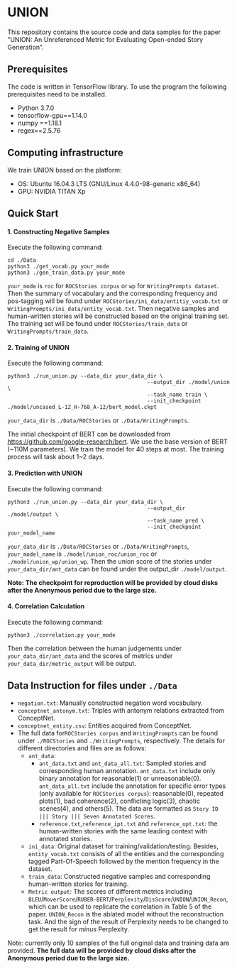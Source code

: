 # UNION

This repository contains the source code and data samples for the paper ”UNION: An Unreferenced Metric for Evaluating Open-ended Story Generation“.

## Prerequisites

The code is written in TensorFlow library. To use the program the following prerequisites need to be installed.

- Python 3.7.0
- tensorflow-gpu==1.14.0
- numpy ==1.18.1
- regex==2.5.76

## Computing infrastructure

We train UNION based on the platform: 

- OS: Ubuntu 16.04.3 LTS (GNU/Linux 4.4.0-98-generic x86_64)
- GPU: NVIDIA TITAN Xp



## Quick Start

#### 1. Constructing Negative Samples

Execute the following command: 

```shell
cd ./Data
python3 ./get_vocab.py your_mode
python3 ./gen_train_data.py your_mode
```

`your_mode` is `roc` for `ROCStories corpus` or  `wp` for `WritingPrompts dataset`. Then the summary of vocabulary and the corresponding frequency and pos-tagging will be found under `ROCStories/ini_data/entitiy_vocab.txt` or `WritingPrompts/ini_data/entity_vocab.txt`. Then negative samples and human-written stories will be constructed based on the original training set. The training set will be found under `ROCStories/train_data` or `WritingPrompts/train_data`.



#### 2. Training of UNION

Execute the following command: 

```shell
python3 ./run_union.py --data_dir your_data_dir \
											--output_dir ./model/union \
											--task_name train \
											--init_checkpoint ./model/uncased_L-12_H-768_A-12/bert_model.ckpt
```

`your_data_dir` is `./Data/ROCStories` or `./Data/WritingPrompts`.

The initial checkpoint of BERT can be downloaded from https://github.com/google-research/bert. We use the base version of BERT (~110M parameters). We train the model for 40 steps at most. The training process will task about 1~2 days. 



#### 3. Prediction with UNION

Execute the following command: 

```shell
python3 ./run_union.py --data_dir your_data_dir \
											--output_dir ./model/output \
											--task_name pred \
											--init_checkpoint your_model_name
```

`your_data_dir` is `./Data/ROCStories` or `./Data/WritingPrompts`, `your_model_name` is `./model/union_roc/union_roc` or `./model/union_wp/union_wp`. Then the union score of the stories under `your_data_dir/ant_data` can be found under the output_dir `./model/output`.

**Note: The checkpoint for reproduction will be provided by cloud disks after the Anonymous period due to the large size.**



#### 4. Correlation Calculation

Execute the following command: 

```shell
python3 ./correlation.py your_mode
```

Then the correlation between the human judgements under  `your_data_dir/ant_data` and the scores of metrics under `your_data_dir/metric_output` will be output.



## Data Instruction for files under `./Data`

- `negation.txt`: Manually constructed negation word vocabulary.
- `conceptnet_antonym.txt`: Triples with antonym relations extracted from ConceptNet.
- `conceptnet_entity.csv`: Entities acquired from ConceptNet.
- The full data for`ROCStories corpus` and  `WritingPrompts` can be found under `./ROCStories` and `./WritingPrompts`, respectively. The details for different directories and files are as follows:
  - `ant_data`:
    - `ant_data.txt` and `ant_data_all.txt`: Sampled stories and corresponding human annotation. `ant_data.txt` include only binary annotation for reasonable(1) or unreasonable(0). `ant_data_all.txt` include the annotation for specific error types (only available for `ROCStories corpus`): reasonable(0), repeated plots(1), bad coherence(2), conflicting logic(3), chaotic scenes(4), and others(5). The data are formatted as `Story ID ||| Story ||| Seven Annotated Scores`.
    - `reference.txt`,`reference_ipt.txt` and `reference_opt.txt`: the human-written stories with the same leading context with annotated stories.
  - `ini_data`: Original dataset for training/validation/testing. Besides,  `entity_vocab.txt` consists of all the entities and the corresponding tagged Part-Of-Speech followed by the mention frequency in the dataset.
  - `train_data`: Constructed negative samples and corresponding human-written stories for training.
  - `Metric output`: The scores of different metrics including `BLEU`/`MoverScore`/`RUBER-BERT`/`Perplexity`/`DisScore`/`UNION`/`UNION_Recon`, which can be used to replicate the correlation in Table 5 of the paper. `UNION_Recon` is the ablated model without the reconstruction task. And the sign of the result of Perplexity needs to be changed to get the result for *minus* Perplexity.

Note: currently only 10 samples of the full original data and training data are provided. **The full data will be provided by cloud disks after the Anonymous period due to the large size.**

